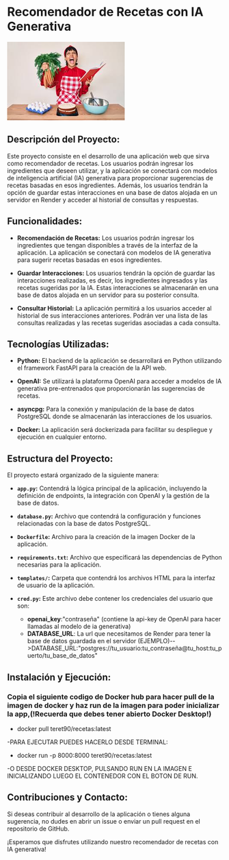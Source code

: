 # Recomendador de Recetas con IA Generativa
!["¡Buen provecho!"](img/chef.jpeg)

## Descripción del Proyecto:

Este proyecto consiste en el desarrollo de una aplicación web que sirva como recomendador de recetas. Los usuarios podrán ingresar los ingredientes que deseen utilizar, y la aplicación se conectará con modelos de inteligencia artificial (IA) generativa para proporcionar sugerencias de recetas basadas en esos ingredientes. Además, los usuarios tendrán la opción de guardar estas interacciones en una base de datos alojada en un servidor en Render y acceder al historial de consultas y respuestas.

## Funcionalidades:

- **Recomendación de Recetas:** Los usuarios podrán ingresar los ingredientes que tengan disponibles a través de la interfaz de la aplicación. La aplicación se conectará con modelos de IA generativa para sugerir recetas basadas en esos ingredientes.

- **Guardar Interacciones:** Los usuarios tendrán la opción de guardar las interacciones realizadas, es decir, los ingredientes ingresados y las recetas sugeridas por la IA. Estas interacciones se almacenarán en una base de datos alojada en un servidor para su posterior consulta.

- **Consultar Historial:** La aplicación permitirá a los usuarios acceder al historial de sus interacciones anteriores. Podrán ver una lista de las consultas realizadas y las recetas sugeridas asociadas a cada consulta.

## Tecnologías Utilizadas:

- **Python:** El backend de la aplicación se desarrollará en Python utilizando el framework FastAPI para la creación de la API web.

- **OpenAI:** Se utilizará la plataforma OpenAI para acceder a modelos de IA generativa pre-entrenados que proporcionarán las sugerencias de recetas.

- **asyncpg:** Para la conexión y manipulación de la base de datos PostgreSQL donde se almacenarán las interacciones de los usuarios.

- **Docker:** La aplicación será dockerizada para facilitar su despliegue y ejecución en cualquier entorno.

## Estructura del Proyecto:

El proyecto estará organizado de la siguiente manera:

- **`app.py`:** Contendrá la lógica principal de la aplicación, incluyendo la definición de endpoints, la integración con OpenAI y la gestión de la base de datos.

- **`database.py`:** Archivo que contendrá la configuración y funciones relacionadas con la base de datos PostgreSQL.

- **`Dockerfile`:** Archivo para la creación de la imagen Docker de la aplicación.

- **`requirements.txt`:** Archivo que especificará las dependencias de Python necesarias para la aplicación.

- **`templates/`:** Carpeta que contendrá los archivos HTML para la interfaz de usuario de la aplicación.

- **`cred.py`:** Este archivo debe contener los credenciales del usuario que son: 
    - **openai_key**:"contraseña" (contiene la api-key de OpenAI para hacer llamadas al modelo de ia generativa)
    - **DATABASE_URL**: La url que necesitamos de Render para tener la base de datos guardada en el servidor
    (EJEMPLO)-->DATABASE_URL:"postgres://tu_usuario:tu_contraseña@tu_host:tu_puerto/tu_base_de_datos"

## Instalación y Ejecución:

### Copia el siguiente codigo de Docker hub para hacer pull de la imagen de docker y haz run de la imagen para poder inicializar la app,(**!Recuerda que debes tener abierto Docker Desktop!**)

- docker pull teret90/recetas:latest

-PARA EJECUTAR PUEDES HACERLO DESDE TERMINAL:

- docker run -p 8000:8000 teret90/recetas:latest

-O DESDE DOCKER DESKTOP, PULSANDO RUN EN LA IMAGEN E INICIALIZANDO LUEGO EL CONTENEDOR CON EL BOTON DE RUN.


##  Contribuciones y Contacto:

Si deseas contribuir al desarrollo de la aplicación o tienes alguna sugerencia, no dudes en abrir un issue o enviar un pull request en el repositorio de GitHub.

¡Esperamos que disfrutes utilizando nuestro recomendador de recetas con IA generativa!

